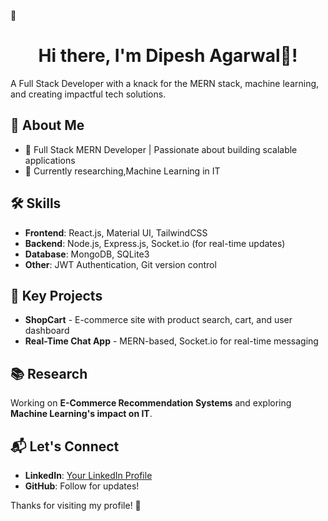 
👋 <h1 align="center"><strong>Hi there, I'm Dipesh Agarwal👋!</strong></h1>


A Full Stack Developer with a knack for the MERN stack, machine learning, and creating impactful tech solutions. 

## 🚀 About Me
- 🔹 Full Stack MERN Developer | Passionate about building scalable applications
- 🔹 Currently researching,Machine Learning in IT

## 🛠️ Skills
- **Frontend**: React.js, Material UI, TailwindCSS
- **Backend**: Node.js, Express.js, Socket.io (for real-time updates)
- **Database**: MongoDB, SQLite3
- **Other**: JWT Authentication, Git version control

## 📂 Key Projects
- **ShopCart** - E-commerce site with product search, cart, and user dashboard
- **Real-Time Chat App** - MERN-based, Socket.io for real-time messaging

## 📚 Research
Working on **E-Commerce Recommendation Systems** and exploring **Machine Learning's impact on IT**.

## 📬 Let's Connect
- **LinkedIn**: [Your LinkedIn Profile](https://www.linkedin.com/in/yourprofile)
- **GitHub**: Follow for updates!

Thanks for visiting my profile! 🌟

<!---
dipeshagarwaaal/dipeshagarwaaal is a ✨ special ✨ repository because its `README.md` (this file) appears on your GitHub profile.
You can click the Preview link to take a look at your changes.
--->
